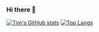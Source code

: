 ### Hi there 👋

<!--
**timpel301/timpel301** is a ✨ _special_ ✨ repository because its `README.md` (this file) appears on your GitHub profile.

Here are some ideas to get you started:

- 🔭 I’m currently working on ...
- 🌱 I’m currently learning ...
- 👯 I’m looking to collaborate on ...
- 🤔 I’m looking for help with ...
- 💬 Ask me about ...
- 📫 How to reach me: ...
- 😄 Pronouns: ...
- ⚡ Fun fact: ...
-->

[![Tim's GitHub stats](https://github-readme-stats.vercel.app/api?username=timpel301&show_icons=true&theme=tokyonight)](https://github.com/timpel301/vercel)
[![Top Langs](https://github-readme-stats.vercel.app/api/top-langs/?username=timpel301&hide_progress=true)](https://github.com/timpel301/vercel)
